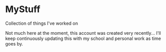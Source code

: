 # MyStuff
Collection of things I've worked on

Not much here at the moment, this account was created very recently...
I'll keep continuously updating this with my school and personal work as time goes by.
